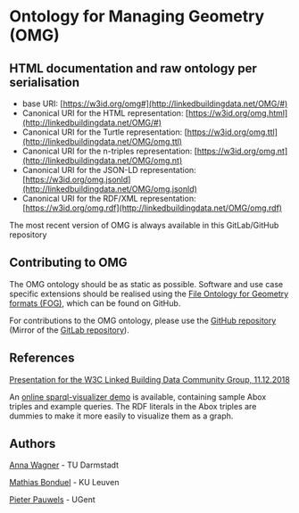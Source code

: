 # Ontology for Managing Geometry (OMG)

## HTML documentation and raw ontology per serialisation

* base URI: [https://w3id.org/omg#](http://linkedbuildingdata.net/OMG/#)
* Canonical URI for the HTML representation: [https://w3id.org/omg.html](http://linkedbuildingdata.net/OMG/#)
* Canonical URI for the Turtle representation: [https://w3id.org/omg.ttl](http://linkedbuildingdata.net/OMG/omg.ttl)
* Canonical URI for the n-triples representation: [https://w3id.org/omg.nt](http://linkedbuildingdata.net/OMG/omg.nt)
* Canonical URI for the JSON-LD representation: [https://w3id.org/omg.jsonld](http://linkedbuildingdata.net/OMG/omg.jsonld)
* Canonical URI for the RDF/XML representation: [https://w3id.org/omg.rdf](http://linkedbuildingdata.net/OMG/omg.rdf)

The most recent version of OMG is always available in this GitLab/GitHub repository

## Contributing to OMG

The OMG ontology should be as static as possible. Software and use case specific extensions should be realised using the [File Ontology for Geometry formats (FOG)](https://github.com/mathib/fog-ontology), which can be found on GitHub.

For contributions to the OMG ontology, please use the [GitHub repository](https://github.com/tudaIIB/omg) (Mirror of the [GitLab repository](https://gitlab.iib.tu-darmstadt.de/Wagner/omg)).

## References
[Presentation for the W3C Linked Building Data Community Group, 11.12.2018](https://drive.google.com/open?id=12Rvab7-GBY3xQOffpJ9uKprisEPeMdPn)

An [online sparql-visualizer demo](https://madsholten.github.io/sparql-visualizer/?file=https:\%2F\%2Fwww.dropbox.com\%2Fs\%2Fg1c9oclaxv1l8ud\%2Fomg-demo.json) is available, containing sample Abox triples and example queries. The RDF literals in the Abox triples are dummies to make it more easily to visualize them as a graph. 

## Authors
[Anna Wagner](https://github.com/AnnaWagner) - TU Darmstadt

[Mathias Bonduel](https://github.com/mathib) - KU Leuven

[Pieter Pauwels](https://github.com/pipauwel) - UGent